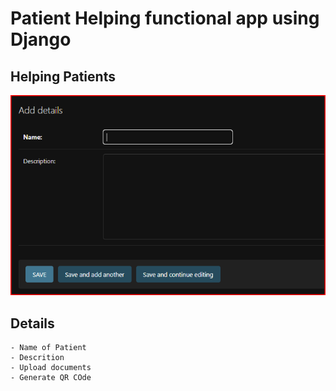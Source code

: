 # Patient Helping functional  app using Django 
## Helping Patients 
<img src="src/patientshelp/docsupload/img/img1.png"/>


## Details 
```
- Name of Patient
- Descrition 
- Upload documents
- Generate QR COde 
``` 
